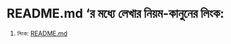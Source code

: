# README.md ‘র মধ্যে লেখার নিয়ম-কানুনের  লিংক:

1. লিংক: [README.md](https://github.com/adam-p/markdown-here/wiki/Markdown-Cheatsheet)
